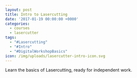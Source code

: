 ```yaml
---
layout: post
title: Intro to Lasercutting
date: '2017-01-19 00:00:00 +0000'
categories:
  - courses
  - lasercutter
tags:
  - "#Lasercutting"
  - "#Intro"
  - "#DigitalWorkshopBasics"
icon: /img/uploads/lasercutter-intro-icon.svg
---
```


Learn the basics of Lasercutting, ready for independent work.
